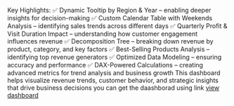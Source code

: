 Key Highlights:
✅ Dynamic Tooltip by Region & Year – enabling deeper insights for decision-making
✅ Custom Calendar Table with Weekends Analysis – identifying sales trends across different days
✅ Quarterly Profit & Visit Duration Impact – understanding how customer engagement influences revenue
✅ Decomposition Tree – breaking down revenue by product, category, and key factors
✅ Best-Selling Products Analysis – identifying top revenue generators
✅ Optimized Data Modeling – ensuring accuracy and performance
✅ DAX-Powered Calculations – creating advanced metrics for trend analysis and business growth
This dashboard helps visualize revenue trends, customer behavior, and strategic insights that drive business decisions
you can get the daashborad using link <a href="https://github.com/basantabdelmwla/data-analysis-dashboard/blob/main/githup.png">view dashboard</a>
